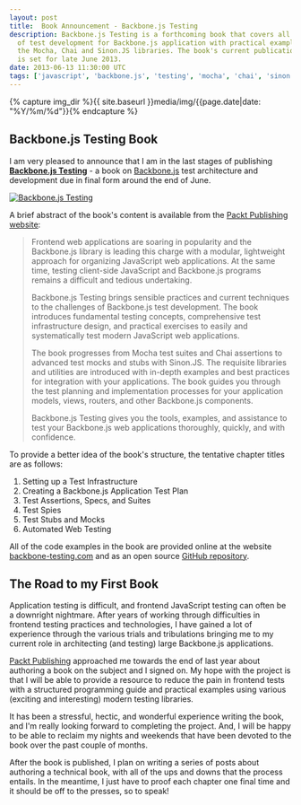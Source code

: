 ```yaml
---
layout: post
title:  Book Announcement - Backbone.js Testing
description: Backbone.js Testing is a forthcoming book that covers all aspects
  of test development for Backbone.js application with practical examples using
  the Mocha, Chai and Sinon.JS libraries. The book's current publication date
  is set for late June 2013.
date: 2013-06-13 11:30:00 UTC
tags: ['javascript', 'backbone.js', 'testing', 'mocha', 'chai', 'sinon']
---
```

{% capture img_dir %}{{ site.baseurl }}media/img/{{page.date|date: "%Y/%m/%d"}}{% endcapture %}

## Backbone.js Testing Book

I am very pleased to announce that I am in the last stages of publishing
**[Backbone.js Testing][packt]** - a book on [Backbone.js][backbone] test
architecture and development due in final form around the end of June.

<div class="pull-center">
  <a href="http://www.packtpub.com/backbonejs-testing/book">
    <img class="bordered"
         alt="Backbone.js Testing"
         title="Backbone.js Testing"
         src="{{ img_dir }}/book-cover.jpg" />
  </a>
  <p />
</div>

A brief abstract of the book's content is available from the
[Packt Publishing][packtpub] [website][packt]:

> Frontend web applications are soaring in popularity and the
> Backbone.js library is leading this charge with a modular,
> lightweight approach for organizing JavaScript web applications. At
> the same time, testing client-side JavaScript and Backbone.js
> programs remains a difficult and tedious undertaking.
>
> Backbone.js Testing brings sensible practices and current techniques
> to the challenges of Backbone.js test development. The book
> introduces fundamental testing concepts, comprehensive test
> infrastructure design, and practical exercises to easily and
> systematically test modern JavaScript web applications.
>
> The book progresses from Mocha test suites and Chai assertions to
> advanced test mocks and stubs with Sinon.JS. The requisite libraries
> and utilities are introduced with in-depth examples and best
> practices for integration with your applications. The book guides
> you through the test planning and implementation processes for your
> application models, views, routers, and other Backbone.js
> components.
>
> Backbone.js Testing gives you the tools, examples, and assistance to
> test your Backbone.js web applications thoroughly, quickly, and with
> confidence.

To provide a better idea of the book's structure, the tentative chapter titles
are as follows:

1. Setting up a Test Infrastructure
2. Creating a Backbone.js Application Test Plan
3. Test Assertions, Specs, and Suites
4. Test Spies
5. Test Stubs and Mocks
6. Automated Web Testing

All of the code examples in the book are provided online at the website
[backbone-testing.com](http://backbone-testing.com) and as an open source
[GitHub repository](https://github.com/ryan-roemer/backbone-testing).

<!-- more start -->

## The Road to my First Book

Application testing is difficult, and frontend JavaScript testing can often be
a downright nightmare. After years of working through difficulties in frontend
testing practices and technologies, I have gained a lot of experience through
the various trials and tribulations bringing me to my current role in
architecting (and testing) large Backbone.js applications.

[Packt Publishing][packtpub] approached me towards the end of last year about
authoring a book on the subject and I signed on. My hope with the project is
that I will be able to provide a resource to reduce the pain in frontend tests
with a structured programming guide and practical examples using
various (exciting and interesting) modern testing libraries.

It has been a stressful,
hectic, and wonderful experience writing the book, and I'm really looking
forward to completing the project. And, I will be happy to be able to reclaim
my nights and weekends that have been devoted to the book over the past
couple of months.

After the book is published, I plan on writing a series of posts about
authoring a technical book, with all of the ups and downs that the process
entails. In the meantime, I just have to proof each chapter one final time and
it should be off to the presses, so to speak!

[backbone]: http://backbonejs.org/
[packtpub]: http://www.packtpub.com/
[packt]: http://www.packtpub.com/backbonejs-testing/book

<!-- more end -->
